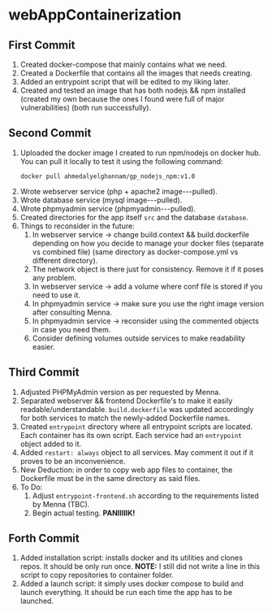# webAppContainerization

## First Commit
1. Created docker-compose that mainly contains what we need.
2. Created a Dockerfile that contains all the images that needs creating.
3. Added an entrypoint script that will be edited to my liking later.
4. Created and tested an image that has both nodejs && npm installed (created my own because the ones I found were full of major vulnerabilities) (both run successfully).

## Second Commit
1. Uploaded the docker image I created to run npm/nodejs on docker hub. You can pull it locally to test it using the following command:
    ```
    docker pull ahmedalyelghannam/gp_nodejs_npm:v1.0 
    ```
2. Wrote webserver service (php + apache2 image---pulled).
3. Wrote database service (mysql image---pulled).
4. Wrote phpmyadmin service (phpmyadmin---pulled).
5. Created directories for the app itself `src` and the database `database`.
6. Things to reconsider in the future:
    1. In webserver service -> change build.context && build.dockerfile depending on how you decide to manage your docker files (separate vs combined file) (same directory as docker-compose.yml vs different directory).
    2. The network object is there just for consistency. Remove it if it poses any problem.
    3. In webserver service -> add a volume where conf file is stored if you need to use it.
    4. In phpmyadmin service -> make sure you use the right image version after consulting Menna.
    5. In phpmyadmin service -> reconsider using the commented objects in case you need them.
    6. Consider defining volumes outside services to make readability easier.

## Third Commit
1. Adjusted PHPMyAdmin version as per requested by Menna.
2. Separated webserver && frontend Dockerfile's to make it easily readable/understandable. `build.dockerfile` was updated accordingly for both services to match the newly-added Dockerfile names.
3. Created `entrypoint` directory where all entrypoint scripts are located. Each container has its own script. Each service had an `entrypoint` object added to it. 
4. Added `restart: always` object to all services. May comment it out if it proves to be an inconvenience.
5. New Deduction: in order to copy web app files to container, the Dockerfile must be in the same directory as said files.
6. To Do:
    1. Adjust `entrypoint-frontend.sh` according to the requirements listed by Menna (TBC).
    2. Begin actual testing. **PANIIIIIK!**

## Forth Commit
1. Added installation script: installs docker and its utilities and clones repos. It should be only run once. **NOTE:** I still did not write a line in this script to copy repositories to container folder.
2. Added a launch script: it simply uses docker compose to build and launch everything. It should be run each time the app has to be launched.
